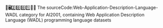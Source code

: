 🧠️🖥️2️⃣️0️⃣️0️⃣️1️⃣️💾️📜️ The sourceCode:Web-Application-Description-Language-WADL category for AI2001, containing Web Application Description Language (WADL) programming language datasets 
